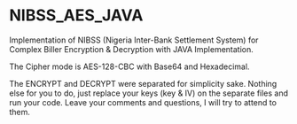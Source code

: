 # NIBSS_AES_JAVA
Implementation of NIBSS (Nigeria Inter-Bank Settlement System) for Complex Biller Encryption &amp; Decryption with JAVA Implementation.

The Cipher mode is AES-128-CBC with Base64 and Hexadecimal. 

The ENCRYPT and DECRYPT were separated for simplicity sake. Nothing else for you to do, just replace your keys (key & IV) on the separate files and run your code. Leave your comments and questions, I will try to attend to them. 
